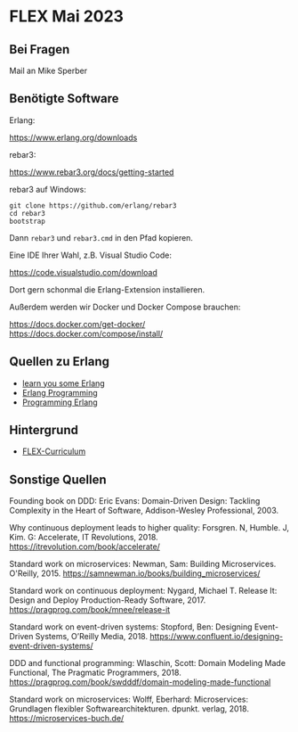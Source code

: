 # FLEX Mai 2023

## Bei Fragen

Mail an Mike Sperber

## Benötigte Software

Erlang:

https://www.erlang.org/downloads

rebar3:

https://www.rebar3.org/docs/getting-started

rebar3 auf Windows:


```
git clone https://github.com/erlang/rebar3
cd rebar3
bootstrap
```

Dann `rebar3` und `rebar3.cmd` in den Pfad kopieren.

Eine IDE Ihrer Wahl, z.B. Visual Studio Code:

https://code.visualstudio.com/download

Dort gern schonmal die Erlang-Extension installieren.

Außerdem werden wir Docker und Docker Compose brauchen:

https://docs.docker.com/get-docker/
https://docs.docker.com/compose/install/

## Quellen zu Erlang

- [learn you some Erlang](https://learnyousomeerlang.com/)
- [Erlang Programming](https://www.oreilly.com/library/view/erlang-programming/9780596803940/)
- [Programming Erlang](https://pragprog.com/titles/jaerlang2/programming-erlang-2nd-edition/)

## Hintergrund

- [FLEX-Curriculum](https://www.isaqb.org/certifications/cpsa-certifications/cpsa-advanced-level/flex/)

## Sonstige Quellen

Founding book on DDD:
Eric Evans: Domain-Driven Design: Tackling Complexity in the Heart of
Software, Addison-Wesley Professional, 2003.

Why continuous deployment leads to higher quality:
Forsgren. N, Humble. J, Kim. G: Accelerate, IT Revolutions, 2018.
https://itrevolution.com/book/accelerate/

Standard work on microservices:
Newman, Sam: Building Microservices.  O'Reilly, 2015.
https://samnewman.io/books/building_microservices/

Standard work on continuous deployment:
Nygard, Michael T. Release It: Design and Deploy Production-Ready Software, 2017.
https://pragprog.com/book/mnee/release-it

Standard work on event-driven systems:
Stopford, Ben: Designing Event-Driven Systems, O’Reilly Media, 2018.
https://www.confluent.io/designing-event-driven-systems/

DDD and functional programming:
Wlaschin, Scott: Domain Modeling Made Functional, The Pragmatic Programmers, 2018.
https://pragprog.com/book/swdddf/domain-modeling-made-functional

Standard work on microservices:
Wolff, Eberhard: Microservices: Grundlagen flexibler Softwarearchitekturen. dpunkt. verlag, 2018.
https://microservices-buch.de/
